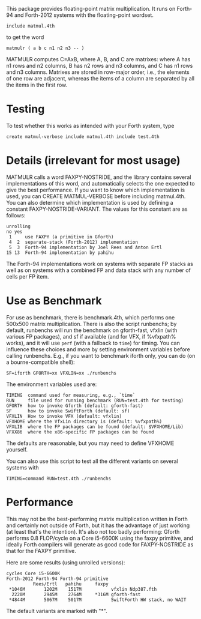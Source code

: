 This package provides floating-point matrix multiplication.  It runs
on Forth-94 and Forth-2012 systems with the floating-point wordset.

    include matmul.4th

to get the word

    matmulr ( a b c n1 n2 n3 -- )

MATMULR computes C=AxB, where A, B, and C are matrixes: where A has n1
rows and n2 columns, B has n2 rows and n3 columns, and C has n1 rows
and n3 columns.  Matrixes are stored in row-major order, i.e., the
elements of one row are adjacent, whereas the items of a column are
separated by all the items in the first row.

# Testing

To test whether this works as intended with your Forth system, type

    create matmul-verbose include matmul.4th include test.4th


# Details (irrelevant for most usage)

MATMULR calls a word FAXPY-NOSTRIDE, and the library contains several
implementations of this word, and automatically selects the one
expected to give the best performance.  If you want to know which
implementation is used, you can CREATE MATMUL-VERBOSE before including
matmul.4th.  You can also determine which implementation is used by
defining a constant FAXPY-NOSTRIDE-VARIANT.  The values for this
constant are as follows:

    unrolling
    no yes
     1     use FAXPY (a primitive in Gforth)
     4  2  separate-stack (Forth-2012) implementation
     5  3  Forth-94 implementation by Joel Rees and Anton Ertl
    15 13  Forth-94 implementation by pahihu

The Forth-94 implementations work on systems with separate FP stacks
as well as on systems with a combined FP and data stack with any
number of cells per FP item.

# Use as Benchmark

For use as benchmark, there is benchmark.4th, which performs one
500x500 matrix multiplication.  There is also the script runbenchs; by
default, runbenchs will run the benchmark on gforth-fast, vfxlin (with
various FP packages), and sf if available (and for VFX, if %vfxpath%
works), and it will use `perf` (with a fallback to `time`) for timing.
You can influence these choices and more by setting environment
variables before calling runbenchs.  E.g., if you want to benchmark
iforth only, you can do (on a bourne-compatible shell):

    SF=iforth GFORTH=xx VFXLIN=xx ./runbenchs

The environment variables used are:

    TIMING  command used for measuring, e.g., `time`
    RUN     file used for running benchmark (RUN=test.4th for testing)
    GFORTH  how to invoke Gforth (default: gforth-fast)
    SF      how to invoke SwiftForth (default: sf)
    VFXLIN  How to invoke VFX (default: vfxlin)
    VFXHOME where the VfxLin directory is (default: %vfxpath%)
    VFXLIB  where the FP packages can be found (default: $VFXHOME/Lib)
    VFXX86  where the x86-specific FP packages can be found

The defaults are reasonable, but you may need to define VFXHOME yourself.

You can also use this script to test all the different variants on
several systems with

    TIMING=command RUN=test.4th ./runbenchs

# Performance

This may not be the best-performing matrix multiplication written in
Forth and certainly not outside of Forth, but it has the advantage of
just working (at least that's the intention).  It's also not too badly
performing: Gforth performs 0.8 FLOP/cycle on a Core i5-6600K using
the faxpy primitive, and ideally Forth compilers will generate as good
code for FAXPY-NOSTRIDE as that for the FAXPY primitive.

Here are some results (using unrolled versions):

    cycles Core i5-6600K
    Forth-2012 Forth-94 Forth-94 primitive
              Rees/Ertl   pahihu     faxpy
     *1046M       1202M    1517M           vfxlin Ndp387.fth
      2220M       2945M    2764M     *316M gforth-fast
     *4844M       5067M    5017M           SwiftForth HW stack, no WAIT

The default variants are marked with "*".
